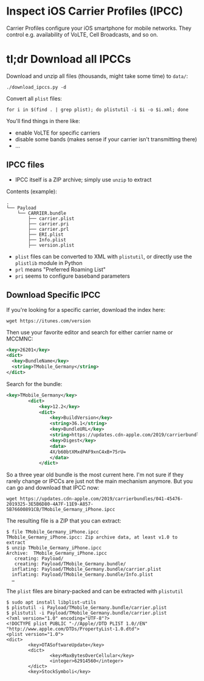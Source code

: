 # Inspect iOS Carrier Profiles (IPCC)

Carrier Profiles configure your iOS smartphone for mobile networks. They control e.g. availability of VoLTE, Cell Broadcasts, and so on.

# tl;dr Download all IPCCs

Download and unzip all files (thousands, might take some time) to `data/`:
```
./download_ipccs.py -d
```

Convert all `plist` files:
```
for i in $(find . | grep plist); do plistutil -i $i -o $i.xml; done
```

You'll find things in there like:
* enable VoLTE for specific carriers
* disable some bands (makes sense if your carrier isn't transmitting there)
* …

## IPCC files

* IPCC itself is a ZIP archive; simply use `unzip` to extract

Contents (example):
```
.
└── Payload
    └── CARRIER.bundle
        ├── carrier.plist
        ├── carrier.pri
        ├── carrier.prl
        ├── ERI.plist
        ├── Info.plist
        ├── version.plist
```

* `plist` files can be converted to XML with `plistutil`, or directly use the `plistlib` module in Python
* `prl` means "Preferred Roaming List"
* `pri` seems to configure baseband parameters

## Download Specific IPCC

If you're looking for a specific carrier, download the index here:

```
wget https://itunes.com/version
```

Then use your favorite editor and search for either carrier name or MCCMNC:
```xml
<key>26201</key>
<dict>
  <key>BundleName</key>
  <string>TMobile_Germany</string>
</dict>
```

Search for the bundle:
```xml
<key>TMobile_Germany</key>
		<dict>
			<key>12.2</key>
			<dict>
				<key>BuildVersion</key>
				<string>36.1</string>
				<key>BundleURL</key>
				<string>https://updates.cdn-apple.com/2019/carrierbundles/041-45476-2019325-3E5B6D80-4A7F-11E9-A857-5B76600891CB/TMobile_Germany_iPhone.ipcc</string>
				<key>Digest</key>
				<data>
				4X/b60btXMxdPAF9xnC4xB+75rU=
				</data>
			</dict>
```

So a three year old bundle is the most current here. I'm not sure if they rarely change or IPCCs are just not the main mechanism anymore. But you can go and download that IPCC now:

```
wget https://updates.cdn-apple.com/2019/carrierbundles/041-45476-2019325-3E5B6D80-4A7F-11E9-A857-5B76600891CB/TMobile_Germany_iPhone.ipcc
```

The resulting file is a ZIP that you can extract:
```
$ file TMobile_Germany_iPhone.ipcc 
TMobile_Germany_iPhone.ipcc: Zip archive data, at least v1.0 to extract
$ unzip TMobile_Germany_iPhone.ipcc
Archive:  TMobile_Germany_iPhone.ipcc
   creating: Payload/
   creating: Payload/TMobile_Germany.bundle/
  inflating: Payload/TMobile_Germany.bundle/carrier.plist  
  inflating: Payload/TMobile_Germany.bundle/Info.plist
  …
```

The `plist` files are binary-packed and can be extracted with `plistutil`

```
$ sudo apt install libplist-utils
$ plistutil -i Payload/TMobile_Germany.bundle/carrier.plist
$ plistutil -i Payload/TMobile_Germany.bundle/carrier.plist
<?xml version="1.0" encoding="UTF-8"?>
<!DOCTYPE plist PUBLIC "-//Apple//DTD PLIST 1.0//EN" "http://www.apple.com/DTDs/PropertyList-1.0.dtd">
<plist version="1.0">
<dict>
        <key>OTASoftwareUpdate</key>
        <dict>
                <key>MaxBytesOverCellular</key>
                <integer>62914560</integer>
        </dict>
        <key>StockSymboli</key>
```